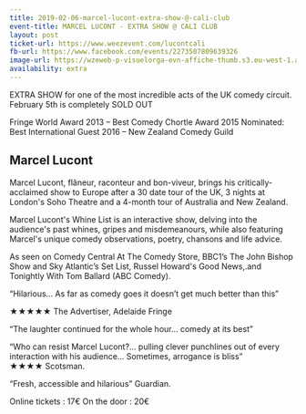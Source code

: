 ```yaml
---
title: 2019-02-06-marcel-lucont-extra-show-@-cali-club
event-title: MARCEL LUCONT - EXTRA SHOW @ CALI CLUB
layout: post
ticket-url: https://www.weezevent.com/lucontcali
fb-url: https://www.facebook.com/events/2273507809639326
image-url: https://wzeweb-p-visuelorga-evn-affiche-thumb.s3.eu-west-1.amazonaws.com/affiche_417434.thumb53700.1548513638.jpg
availability: extra
---
```

EXTRA SHOW for one of the most incredible acts of the UK comedy circuit.  February 5th is completely SOLD OUT

Fringe World Award 2013 – Best Comedy
Chortle Award 2015
Nominated: Best International Guest 2016 – New Zealand Comedy Guild


## Marcel Lucont

Marcel Lucont, flâneur, raconteur and bon-viveur, brings his critically-acclaimed show to Europe after a 30 date tour of the UK, 3 nights at London's Soho Theatre and a 4-month tour of Australia and New Zealand.

Marcel Lucont's Whine List is an interactive show, delving into the audience's past whines, gripes and misdemeanours, while also featuring Marcel's unique comedy observations, poetry, chansons and life advice.

As seen on Comedy Central At The Comedy Store, BBC1’s The John Bishop Show and Sky Atlantic’s Set List, Russel Howard's Good News,.and Tonightly With Tom Ballard (ABC Comedy).

“Hilarious… As far as comedy goes it doesn’t get much better than this”

★★★★★ The Advertiser, Adelaide Fringe

“The laughter continued for the whole hour… comedy at its best”

“Who can resist Marcel Lucont?… pulling clever punchlines out of every interaction with his audience... Sometimes, arrogance is bliss” ★★★★ Scotsman.

“Fresh, accessible and hilarious” Guardian.

Online tickets : 17€
On the door : 20€
